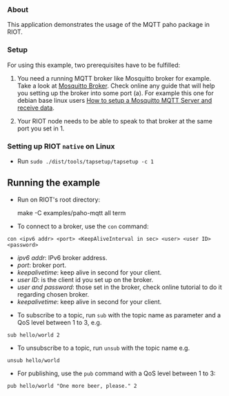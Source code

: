 ### About
This application demonstrates the usage of the MQTT paho package in RIOT.

### Setup
For using this example, two prerequisites have to be fulfilled:

1. You need a running MQTT broker like Mosquitto broker for example. Take a look at
[Mosquitto Broker](https://mosquitto.org/). Check online any guide that will help you setting up the broker into some port (a).
For example this one for debian base linux users [How to setup a Mosquitto MQTT Server and receive data](https://www.digitalocean.com/community/questions/how-to-setup-a-mosquitto-mqtt-server-and-receive-data-from-owntracks).

2. Your RIOT node needs to be able to speak to that broker at the same port you set in 1.

### Setting up RIOT `native` on Linux
- Run `sudo ./dist/tools/tapsetup/tapsetup -c 1`

## Running the example
- Run on RIOT's root directory:

  make -C examples/paho-mqtt all term

- To connect to a broker, use the `con` command:
```
con <ipv6 addr> <port> <KeepAliveInterval in sec> <user> <user ID> <password>
```
  * *ipv6 addr*: IPv6 broker address.
  * *port*: broker port.
  * *keepalivetime*: keep alive in second for your client.
  * *user ID*: is the client id you set up on the broker.
  * *user and password*: those set in the broker, check online tutorial to do it regarding chosen broker.
  * *keepalivetime*: keep alive in second for your client.

- To subscribe to a topic, run `sub` with the topic name as parameter and a QoS level between 1 to 3, e.g.
```
sub hello/world 2
```
- To unsubscribe to a topic, run `unsub` with the topic name e.g.
```
unsub hello/world
```

- For publishing, use the `pub` command with a QoS level between 1 to 3:
```
pub hello/world "One more beer, please." 2
```